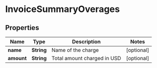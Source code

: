 

# InvoiceSummaryOverages


## Properties

| Name | Type | Description | Notes |
|------------ | ------------- | ------------- | -------------|
|**name** | **String** | Name of the charge |  [optional] |
|**amount** | **String** | Total amount charged in USD |  [optional] |



